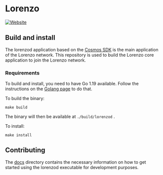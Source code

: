 # Lorenzo

[![Website](https://badgen.net/badge/icon/website?label=)](http://www.lorenzo-protocol.xyz/)

## Build and install

The lorenzod application based on the [Cosmos SDK](https://github.com/cosmos/cosmos-sdk) is the main application of the Lorenzo network. 
This repository is used to build the Lorenzo core application to join the Lorenzo network.

### Requirements

To build and install, you need to have Go 1.19 available.
Follow the instructions on the [Golang page](https://go.dev/doc/install) to do that.

To build the binary:

```console
make build
```

The binary will then be available at `./build/lorenzod` .

To install:

```console
make install
```

## Contributing

The [docs](./docs) directory contains the necessary information on how to get started using the lorenzod executable for development purposes.


